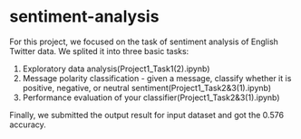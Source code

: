 # sentiment-analysis
For this project, we focused on the task of sentiment analysis of English Twitter data. We splited it into three basic tasks:
1. Exploratory data analysis(Project1_Task1(2).ipynb)
2. Message polarity classification - given a message, classify whether it is positive, negative, or neutral sentiment(Project1_Task2&3(1).ipynb)
3. Performance evaluation of your classifier(Project1_Task2&3(1).ipynb)

Finally, we submitted the output result for input dataset and got the 0.576 accuracy.
